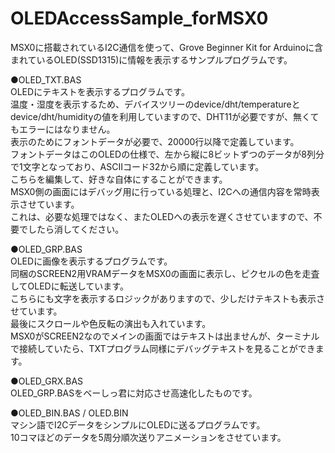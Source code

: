 # OLEDAccessSample_forMSX0
MSX0に搭載されているI2C通信を使って、Grove Beginner Kit for Arduinoに含まれているOLED(SSD1315)に情報を表示するサンプルプログラムです。

●OLED_TXT.BAS  
OLEDにテキストを表示するプログラムです。  
温度・湿度を表示するため、デバイスツリーのdevice/dht/temperatureとdevice/dht/humidityの値を利用していますので、DHT11が必要ですが、無くてもエラーにはなりません。  
表示のためにフォントデータが必要で、20000行以降で定義しています。  
フォントデータはこのOLEDの仕様で、左から縦に8ビットずつのデータが8列分で1文字となっており、ASCIIコード32から順に定義しています。  
こちらを編集して、好きな自体にすることができます。  
MSX0側の画面にはデバッグ用に行っている処理と、I2Cへの通信内容を常時表示させています。  
これは、必要な処理ではなく、またOLEDへの表示を遅くさせていますので、不要でしたら消してください。  

●OLED_GRP.BAS  
OLEDに画像を表示するプログラムです。  
同梱のSCREEN2用VRAMデータをMSX0の画面に表示し、ピクセルの色を走査してOLEDに転送しています。  
こちらにも文字を表示するロジックがありますので、少しだけテキストも表示させています。  
最後にスクロールや色反転の演出も入れています。  
MSX0がSCREEN2なのでメインの画面ではテキストは出ませんが、ターミナルで接続していたら、TXTプログラム同様にデバッグテキストを見ることができます。

●OLED_GRX.BAS    
OLED_GRP.BASをベーしっ君に対応させ高速化したものです。  

●OLED_BIN.BAS / OLED.BIN  
マシン語でI2CデータをシンプルにOLEDに送るプログラムです。  
10コマほどのデータを5周分順次送りアニメーションをさせています。



